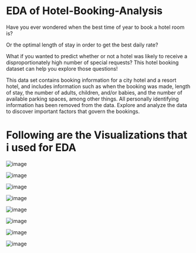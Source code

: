 # EDA of Hotel-Booking-Analysis
Have you ever wondered when the best time of year to book a hotel room is?

Or the optimal length of stay in order to get the best daily rate? 

What if you wanted to predict whether or not a hotel was likely to receive a disproportionately high number of special requests?
This hotel booking dataset can help you explore those questions!

This data set contains booking information for a city hotel and a resort hotel, and includes information such as when the booking was made, length of stay, the number of adults, children, and/or babies, and the number of available parking spaces, among other things. All personally identifying information has been removed from the data.
Explore and analyze the data to discover important factors that govern the bookings.
# Following are the Visualizations that i used for EDA

![image](https://user-images.githubusercontent.com/86152517/130846761-4ce230d4-3385-44ce-9378-d89c6417b0fa.png)

![image](https://user-images.githubusercontent.com/86152517/130846783-16ce85c2-b2f2-4817-9087-ce7172712cf1.png)

![image](https://user-images.githubusercontent.com/86152517/130846785-1c54c7eb-8375-4d7a-9da3-f78ab174537f.png)

![image](https://user-images.githubusercontent.com/86152517/130846796-6501a481-84ae-441f-bed8-a72c6187cb12.png)

![image](https://user-images.githubusercontent.com/86152517/130846810-fd27497c-2262-4769-9c80-2e6b7ef1f52d.png)

![image](https://user-images.githubusercontent.com/86152517/130846824-04fa72e5-b21a-4871-84b9-2eb3391850a5.png)

![image](https://user-images.githubusercontent.com/86152517/130846923-3152a5f2-36c2-4ca4-808f-595a491ebba1.png)

![image](https://user-images.githubusercontent.com/86152517/130846939-59828abd-6a07-414d-9823-fa6211542bc5.png)


